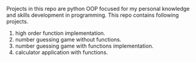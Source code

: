 Projects in this repo are python OOP focused for my personal knowledge and skills development in programming. This repo contains following projects. 

1. high order function implementation.
2. number guessing game without functions.
3. number guessing game with functions implementation.
4. calculator application with functions.
